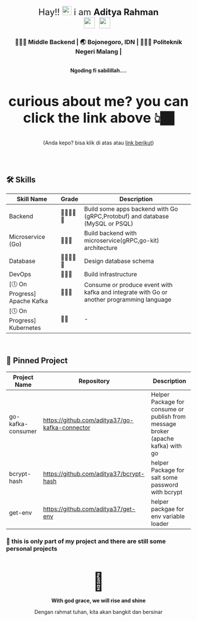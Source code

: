 <div align="center">
    <font size="5">
        Hay!! <img src="https://media.giphy.com/media/hvRJCLFzcasrR4ia7z/giphy.gif" width="25px">  i am <b>Aditya Rahman</b>
    </font>
</div>
<div align="center">
    <a href="https://www.linkedin.com/in/aditya-rahman-542baa193/"><img height="30" src="https://raw.githubusercontent.com/trinwin/trinwin/master/icons/linkedin.png?raw=true"></a>&nbsp;&nbsp;
    <a href="instagram.com/1309_dit"><img height="30" src="https://raw.githubusercontent.com/trinwin/trinwin/master/icons/instagram.png?raw=true"></a>&nbsp;&nbsp;
    </br>
    <h3> 👩🏻‍💻 Middle Backend | 🌏 Bojonegoro, IDN | 🧑🏼‍🎓  Politeknik Negeri Malang | </h3> 
    </br>        
    <b>Ngoding fi sabilillah....</b>
    </br>
    <font size="6"> <h3>curious about me? you can click the link above 👆🏿 </h3> </font>
    <p>(Anda kepo? bisa klik di atas atau <a href="https://wa.me/6282257152133">link berikut</a>)</p>
</div>
</br>
</br>

## 🛠 Skills

| Skill Name | Grade | Description
| --- | --- | --- |
|Backend|🌟🌟🌟🌟🌟|Build some apps backend with Go (gRPC,Protobuf) and database (MySQL or PSQL)|
| Microservice (Go)| 🌟🌟🌟 | Build backend with microservice(gRPC,go-kit) architecture
| Database | 🌟🌟🌟🌟🌟 | Design database schema |
| DevOps | 🌟🌟🌟 | Build infrastructure
| [🕔 On Progress] Apache Kafka| 🌟🌟🌟| Consume or produce event with kafka and integrate with Go or another programming language
| [🕔 On Progress] Kubernetes | 🌟🌟 | -
</br>

## 📌 Pinned Project
| Project Name | Repository | Description
| --- | --- | --- |
| go-kafka-consumer | https://github.com/aditya37/go-kafka-connector | Helper Package for consume or publish from message broker (apache kafka) with go|
| bcrypt-hash | https://github.com/aditya37/bcrypt-hash | helper Package for salt some password with bcrypt|
| get-env | https://github.com/aditya37/get-env | helper packgae for env variable loader

### 🚧 this is only part of my project and there are still some personal projects

<div align="center">
    <br></br> 
    <font size="20">
        🌻
    </font>
    <b><p>With god grace, we will rise and shine</p></b>
    <p>Dengan rahmat tuhan, kita akan bangkit dan bersinar</p>
</div>

